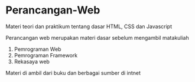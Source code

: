 # Perancangan-Web
Materi teori dan praktikum tentang dasar HTML, CSS dan Javascript

Perancangan web merupakan materi dasar sebelum mengambil matakuliah 
1. Pemrograman Web
2. Pemrograman Framework
3. Rekasaya web

Materi di ambil dari buku dan berbagai sumber di intnet
